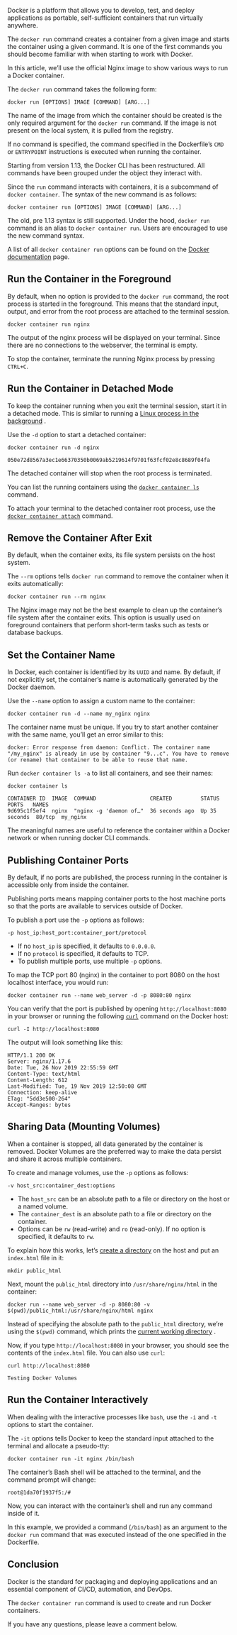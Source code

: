 Docker is a platform that allows you to develop, test, and deploy applications as portable, self-sufficient containers that run virtually anywhere.

The `docker run` command creates a container from a given image and starts the container using a given command. It is one of the first commands you should become familiar with when starting to work with Docker.

In this article, we’ll use the official Nginx image to show various ways to run a Docker container.

The `docker run` command takes the following form:

```
docker run [OPTIONS] IMAGE [COMMAND] [ARG...]
```

The name of the image from which the container should be created is the only required argument for the `docker run` command. If the image is not present on the local system, it is pulled from the registry.

If no command is specified, the command specified in the Dockerfile’s `CMD` or `ENTRYPOINT` instructions is executed when running the container.

Starting from version 1.13, the Docker CLI has been restructured. All commands have been grouped under the object they interact with.

Since the `run` command interacts with containers, it is a subcommand of `docker container`. The syntax of the new command is as follows:

```
docker container run [OPTIONS] IMAGE [COMMAND] [ARG...]
```

The old, pre 1.13 syntax is still supported. Under the hood, `docker run` command is an alias to `docker container run`. Users are encouraged to use the new command syntax.

A list of all `docker container run` options can be found on the [Docker documentation](https://docs.docker.com/engine/reference/commandline/container_run/) page.

## Run the Container in the Foreground

By default, when no option is provided to the `docker run` command, the root process is started in the foreground. This means that the standard input, output, and error from the root process are attached to the terminal session.

```
docker container run nginx
```

The output of the nginx process will be displayed on your terminal. Since there are no connections to the webserver, the terminal is empty.

To stop the container, terminate the running Nginx process by pressing `CTRL+C`.

## Run the Container in Detached Mode

To keep the container running when you exit the terminal session, start it in a detached mode. This is similar to running a [Linux process in the background](https://linuxize.com/post/how-to-run-linux-commands-in-background/) .

Use the `-d` option to start a detached container:

```
docker container run -d nginx
```

```
050e72d8567a3ec1e66370350b0069ab5219614f9701f63fcf02e8c8689f04fa
```

The detached container will stop when the root process is terminated.

You can list the running containers using the [`docker container ls`](https://linuxize.com/post/how-to-list-docker-containers/) command.

To attach your terminal to the detached container root process, use the [`docker container attach`](https://linuxize.com/post/how-to-connect-to-docker-container/) command.

## Remove the Container After Exit

By default, when the container exits, its file system persists on the host system.

The `--rm` options tells `docker run` command to remove the container when it exits automatically:

```
docker container run --rm nginx
```

The Nginx image may not be the best example to clean up the container’s file system after the container exits. This option is usually used on foreground containers that perform short-term tasks such as tests or database backups.

## Set the Container Name

In Docker, each container is identified by its `UUID` and name. By default, if not explicitly set, the container’s name is automatically generated by the Docker daemon.

Use the `--name` option to assign a custom name to the container:

```
docker container run -d --name my_nginx nginx
```

The container name must be unique. If you try to start another container with the same name, you’ll get an error similar to this:

```
docker: Error response from daemon: Conflict. The container name "/my_nginx" is already in use by container "9...c". You have to remove (or rename) that container to be able to reuse that name.
```

Run `docker container ls -a` to list all containers, and see their names:

```
docker container ls
```

```
CONTAINER ID  IMAGE  COMMAND                 CREATED         STATUS         PORTS   NAMES
9d695c1f5ef4  nginx  "nginx -g 'daemon of…"  36 seconds ago  Up 35 seconds  80/tcp  my_nginx
```

The meaningful names are useful to reference the container within a Docker network or when running docker CLI commands.

## Publishing Container Ports

By default, if no ports are published, the process running in the container is accessible only from inside the container.

Publishing ports means mapping container ports to the host machine ports so that the ports are available to services outside of Docker.

To publish a port use the `-p` options as follows:

```
-p host_ip:host_port:container_port/protocol
```

-   If no `host_ip` is specified, it defaults to `0.0.0.0`.
-   If no `protocol` is specified, it defaults to TCP.
-   To publish multiple ports, use multiple `-p` options.

To map the TCP port 80 (nginx) in the container to port 8080 on the host localhost interface, you would run:

```
docker container run --name web_server -d -p 8080:80 nginx
```

You can verify that the port is published by opening `http://localhost:8080` in your browser or running the following [`curl`](https://linuxize.com/post/curl-command-examples/) command on the Docker host:

```
curl -I http://localhost:8080
```

The output will look something like this:

```
HTTP/1.1 200 OK
Server: nginx/1.17.6
Date: Tue, 26 Nov 2019 22:55:59 GMT
Content-Type: text/html
Content-Length: 612
Last-Modified: Tue, 19 Nov 2019 12:50:08 GMT
Connection: keep-alive
ETag: "5dd3e500-264"
Accept-Ranges: bytes
```

## Sharing Data (Mounting Volumes)

When a container is stopped, all data generated by the container is removed. Docker Volumes are the preferred way to make the data persist and share it across multiple containers.

To create and manage volumes, use the `-p` options as follows:

```
-v host_src:container_dest:options
```

-   The `host_src` can be an absolute path to a file or directory on the host or a named volume.
-   The `container_dest` is an absolute path to a file or directory on the container.
-   Options can be `rw` (read-write) and `ro` (read-only). If no option is specified, it defaults to `rw`.

To explain how this works, let’s [create a directory](https://linuxize.com/post/how-to-create-directories-in-linux-with-the-mkdir-command/) on the host and put an `index.html` file in it:

```
mkdir public_html
```

Next, mount the `public_html` directory into `/usr/share/nginx/html` in the container:

```
docker run --name web_server -d -p 8080:80 -v $(pwd)/public_html:/usr/share/nginx/html nginx
```

Instead of specifying the absolute path to the `public_html` directory, we’re using the `$(pwd)` command, which prints the [current working directory](https://linuxize.com/post/current-working-directory/) .

Now, if you type `http://localhost:8080` in your browser, you should see the contents of the `index.html` file. You can also use `curl`:

```
curl http://localhost:8080
```

```
Testing Docker Volumes
```

## Run the Container Interactively

When dealing with the interactive processes like `bash`, use the `-i` and `-t` options to start the container.

The `-it` options tells Docker to keep the standard input attached to the terminal and allocate a pseudo-tty:

```
docker container run -it nginx /bin/bash
```

The container’s Bash shell will be attached to the terminal, and the command prompt will change:

```
root@1da70f1937f5:/#
```

Now, you can interact with the container’s shell and run any command inside of it.

In this example, we provided a command (`/bin/bash`) as an argument to the `docker run` command that was executed instead of the one specified in the Dockerfile.

## Conclusion

Docker is the standard for packaging and deploying applications and an essential component of CI/CD, automation, and DevOps.

The `docker container run` command is used to create and run Docker containers.

If you have any questions, please leave a comment below.